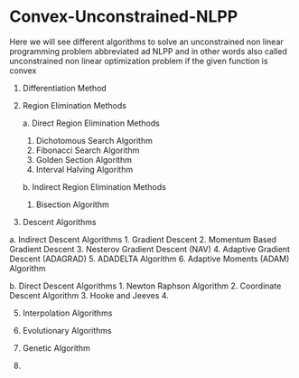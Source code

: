 # Convex-Unconstrained-NLPP
Here we will see different algorithms to solve an unconstrained non linear programming problem abbreviated ad NLPP and in other words also called unconstrained non linear optimization problem if the given function is convex

1. Differentiation Method

3. Region Elimination Methods

    a. Direct Region Elimination Methods
      1. Dichotomous Search Algorithm
      2. Fibonacci Search Algorithm
      3. Golden Section Algorithm
      4. Interval Halving Algorithm
      
    b. Indirect Region Elimination Methods
      1. Bisection Algorithm
     
3. Descent Algorithms

  a. Indirect Descent Algorithms
    1. Gradient Descent
    2. Momentum Based Gradient Descent
    3. Nesterov Gradient Descent (NAV)
    4. Adaptive Gradient Descent (ADAGRAD)
    5. ADADELTA Algorithm
    6. Adaptive Moments (ADAM) Algorithm
   
  b. Direct Descent Algorithms
    1. Newton Raphson Algorithm
    2. Coordinate Descent Algorithm
    3. Hooke and Jeeves
    4. 
 
5. Interpolation Algorithms

7. Evolutionary Algorithms

  1. Genetic Algorithm
  2.  
